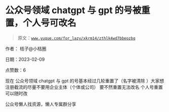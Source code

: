 # 公众号领域 chatgpt 与 gpt 的号被重置，个人号可改名

> 原文：[`www.yuque.com/for_lazy/xkrm14/zthlk4wd7bbeozbq`](https://www.yuque.com/for_lazy/xkrm14/zthlk4wd7bbeozbq)

作者： 桔子@小桔圈

日期：2023-02-09

点赞数：6

现在 公众号领域 chatgpt 与 gpt 的号基本经过几轮重置了（名字被清除 ）大家想注册截流的尽量不要用企业主体（个体或公司） 要不然重置无法改名 个人号重置可以随时改

公众号懒人找资源，懒人专属群分享

